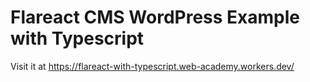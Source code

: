 # Flareact CMS WordPress Example with Typescript

Visit it at https://flareact-with-typescript.web-academy.workers.dev/
